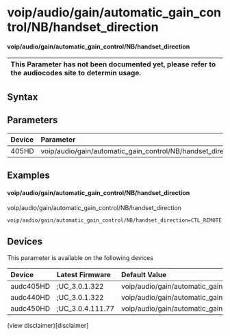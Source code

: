 ﻿---
description: voip/audio/gain/automatic_gain_control/NB/handset_direction
search: false
---

# voip/audio/gain/automatic_gain_control/NB/handset_direction

#### voip/audio/gain/automatic_gain_control/NB/handset_direction


| This Parameter has not been documented yet, please refer to the audiocodes site to determin usage.  | 
| :--- |

## Syntax

## Parameters
|Device|Parameter|value|Description|
|:---|:---|:---|:---|
| 405HD | voip/audio/gain/automatic_gain_control/NB/handset_direction |  |  |

## Examples
#### voip/audio/gain/automatic_gain_control/NB/handset_direction

voip/audio/gain/automatic_gain_control/NB/handset_direction

```
voip/audio/gain/automatic_gain_control/NB/handset_direction=CTL_REMOTE
```

## Devices
This parameter is available on the following devices

| Device | Latest Firmware | Default Value |
|:---|:---|:---|
| audc405HD | ;UC_3.0.1.322 | voip/audio/gain/automatic_gain_control/NB/handset_direction=CTL_REMOTE 
| audc440HD | ;UC_3.0.1.322 | voip/audio/gain/automatic_gain_control/NB/handset_direction=CTL_REMOTE 
| audc450HD | ;UC_3.0.4.111.77 | voip/audio/gain/automatic_gain_control/NB/handset_direction=CTL_REMOTE 

(view disclaimer)[disclaimer]
